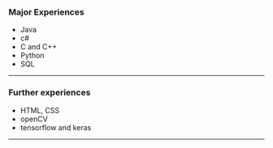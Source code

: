 
### Major Experiences

* Java
* c#
* C and C++
* Python
* SQL

---

### Further experiences

* HTML, CSS
* openCV
* tensorflow and keras

---
